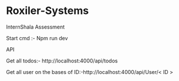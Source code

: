 # Roxiler-Systems
InternShala Assessment

Start cmd :- Npm run dev 

API

Get all todos:- http://localhost:4000/api/todos

Get all user on the bases of ID:-http://localhost:4000/api/User/< ID >
